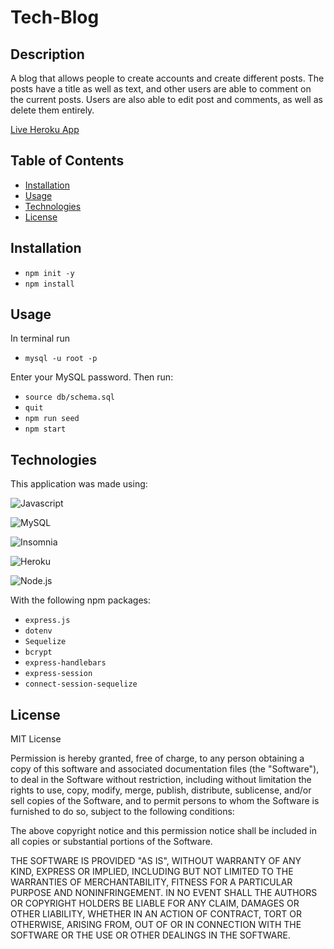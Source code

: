 # Tech-Blog

## Description
A blog that allows people to create accounts and create different posts. The posts have a title as well as text, and other users are able to comment on the current posts. Users are also able to edit post and comments, as well as delete them entirely.

[Live Heroku App](https://scott-siegel-tech-blog.herokuapp.com/)

## Table of Contents

* [Installation](#installation)
* [Usage](#usage)
* [Technologies](#technologies)
* [License](#license)


## Installation

* `npm init -y`
* `npm install` 

## Usage

In terminal run 
* `mysql -u root -p`

Enter your MySQL password. Then run:
* `source db/schema.sql`
* `quit`
* `npm run seed` 
* `npm start`

## Technologies

This application was made using:

![Javascript](https://img.shields.io/badge/-JavaScript-f7df1e?style=for-the-badge&logo=javascript&logoColor=black)

![MySQL](https://img.shields.io/badge/-MySql-4479a1?style=for-the-badge&logo=mysql&logoColor=white)

![Insomnia](https://img.shields.io/badge/-Insomnia-5849BE?style=for-the-badge&logo=insomnia&logoColor=white)

![Heroku](https://img.shields.io/badge/-Heroku-430098?style=for-the-badge&logo=heroku&logoColor=white)

![Node.js](https://img.shields.io/badge/-Node.js-339933?style=for-the-badge&logo=node.js&logoColor=white) 

With the following npm packages:
* `express.js` 
* `dotenv`
* `Sequelize`
* `bcrypt`
* `express-handlebars` 
* `express-session`
* `connect-session-sequelize`

## License

MIT License

Permission is hereby granted, free of charge, to any person obtaining a copy of this software and associated documentation files (the "Software"), to deal in the Software without restriction, including without limitation the rights to use, copy, modify, merge, publish, distribute, sublicense, and/or sell copies of the Software, and to permit persons to whom the Software is furnished to do so, subject to the following conditions:

The above copyright notice and this permission notice shall be included in all copies or substantial portions of the Software.

THE SOFTWARE IS PROVIDED "AS IS", WITHOUT WARRANTY OF ANY KIND, EXPRESS OR IMPLIED, INCLUDING BUT NOT LIMITED TO THE WARRANTIES OF MERCHANTABILITY, FITNESS FOR A PARTICULAR PURPOSE AND NONINFRINGEMENT. IN NO EVENT SHALL THE AUTHORS OR COPYRIGHT HOLDERS BE LIABLE FOR ANY CLAIM, DAMAGES OR OTHER LIABILITY, WHETHER IN AN ACTION OF CONTRACT, TORT OR OTHERWISE, ARISING FROM, OUT OF OR IN CONNECTION WITH THE SOFTWARE OR THE USE OR OTHER DEALINGS IN THE SOFTWARE.

